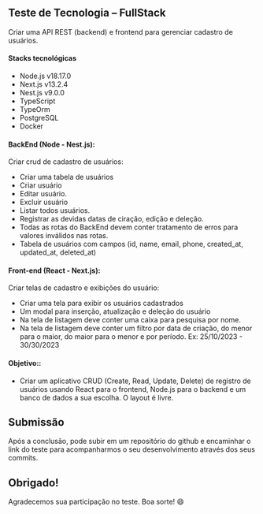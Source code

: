 ## Teste de Tecnologia – FullStack

Criar uma API REST (backend) e frontend para gerenciar cadastro de usuários.

#### Stacks tecnológicas

- Node.js v18.17.0
- Next.js v13.2.4
- Nest.js v9.0.0
- TypeScript
- TypeOrm
- PostgreSQL
- Docker

#### BackEnd (Node - Nest.js):

Criar crud de cadastro de usuários:

- Criar uma tabela de usuários
- Criar usuário
- Editar usuário.
- Excluir usuário
- Listar todos usuários.
- Registrar as devidas datas de ciração, edição e deleção.
- Todas as rotas do BackEnd devem conter tratamento de erros para valores inválidos nas rotas.
- Tabela de usuários com campos (id, name, email, phone, created_at, updated_at, deleted_at)

#### Front-end (React - Next.js):

Criar telas de cadastro e exibições do usuário:

- Criar uma tela para exibir os usuários cadastrados
- Um modal para inserção, atualização e deleção do usuário
- Na tela de listagem deve conter uma caixa para pesquisa por nome.
- Na tela de listagem deve conter um filtro por data de criação, do menor para o maior, do maior para o menor e por período. Ex: 25/10/2023 - 30/30/2023

#### Objetivo::

- Criar um aplicativo CRUD (Create, Read, Update, Delete) de registro de usuários usando React para o frontend, Node.js para o backend e um banco de dados a sua escolha. O layout é livre.

## Submissão

Após a conclusão, pode subir em um repositório do github e encaminhar o link do teste para acompanharmos o seu desenvolvimento através dos seus commits.

## Obrigado!

Agradecemos sua participação no teste. Boa sorte! 😄
